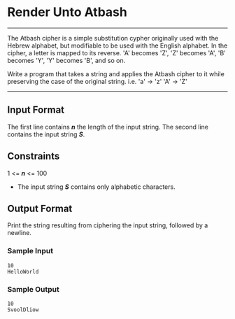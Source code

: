# Render Unto Atbash

---

The Atbash cipher is a simple substitution cypher originally used with the Hebrew alphabet, but modifiable to be used with the English alphabet. In the cipher, a letter is mapped to its reverse. 'A' becomes 'Z', 'Z' becomes 'A', 'B' becomes 'Y', 'Y' becomes 'B', and so on.

Write a program that takes a string and applies the Atbash cipher to it while preserving the case of the original string. i.e. 'a' -> 'z' 'A' -> 'Z' 

---

## Input Format

The first line contains __*n*__ the length of the input string.
The second line contains the input string __*S*__.

## Constraints 

1 <= __*n*__ <= 100
- The input string __*S*__ contains only alphabetic characters.

## Output Format

Print the string resulting from ciphering the input string, followed by a newline.

### Sample Input
```
10
HelloWorld
```

### Sample Output
```
10
SvoolDliow
```
